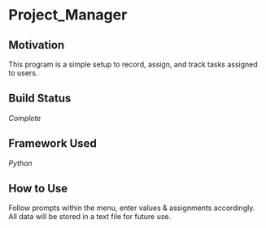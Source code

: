 # Project_Manager

## Motivation

This program is a simple setup to record, assign, and track tasks assigned to users.

## Build Status

*Complete*

## Framework Used

*Python*

## How to Use

Follow prompts within the menu, enter values & assignments accordingly.
All data will be stored in a text file for future use.
